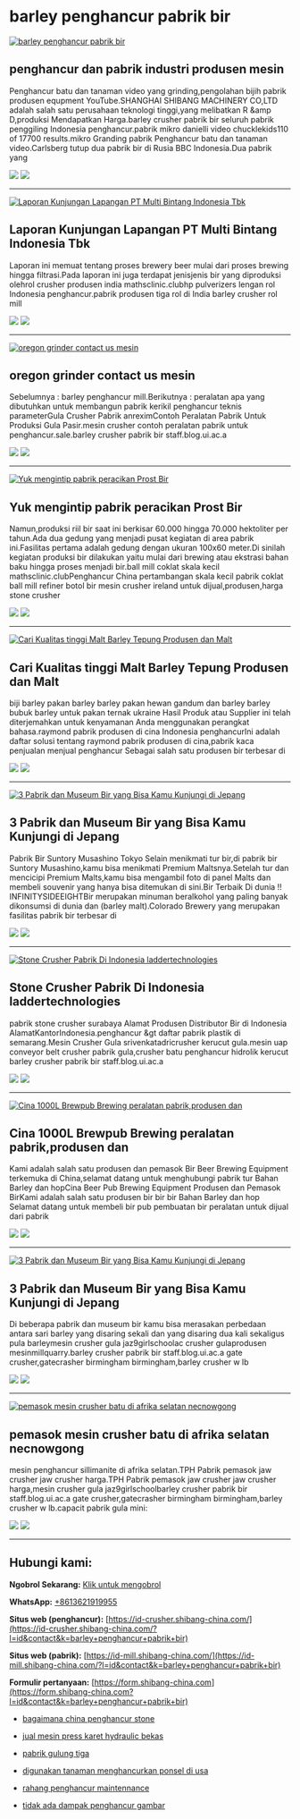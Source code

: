 # barley penghancur pabrik bir

<a href="https://swt.shibang-china.com/?l=id&img&k=barley+penghancur+pabrik+bir" target="_blank">![barley penghancur pabrik bir](http://static.shibang-china.com/all-800x300/1525.jpg)</a>

## penghancur dan pabrik industri produsen mesin
Penghancur batu dan tanaman video yang grinding,pengolahan bijih pabrik produsen equpment YouTube.SHANGHAI SHIBANG MACHINERY CO,LTD adalah salah satu perusahaan teknologi tinggi,yang melibatkan R &amp D,produksi Mendapatkan Harga.barley crusher pabrik bir seluruh pabrik penggiling Indonesia penghancur.pabrik mikro danielli video chucklekids110 of 17700 results.mikro Granding pabrik Penghancur batu dan tanaman video.Carlsberg tutup dua pabrik bir di Rusia BBC Indonesia.Dua pabrik yang


<a href="https://whatsapp.shibangsoft.com/WhatsApp.php" target="_blank" title="WhatsApp">![](http://static.shibang-china.com/icon/whatsapp.png)</a> <a href="https://swt.shibang-china.com/?l=id&icon&k=barley+penghancur+pabrik+bir" target="_blank">![](http://static.shibang-china.com/icon/chat-id.png)</a>

---

<a href="https://swt.shibang-china.com/?l=id&img&k=barley+penghancur+pabrik+bir" target="_blank">![Laporan Kunjungan Lapangan PT Multi Bintang Indonesia Tbk](http://static.shibang-china.com/all-800x300/574.jpg)</a>

## Laporan Kunjungan Lapangan PT Multi Bintang Indonesia Tbk
Laporan ini memuat tentang proses brewery beer mulai dari proses brewing hingga filtrasi.Pada laporan ini juga terdapat jenisjenis bir yang diproduksi olehrol crusher produsen india mathsclinic.clubhp pulverizers lengan rol Indonesia penghancur.pabrik produsen tiga rol di India barley crusher rol mill


<a href="https://whatsapp.shibangsoft.com/WhatsApp.php" target="_blank" title="WhatsApp">![](http://static.shibang-china.com/icon/whatsapp.png)</a> <a href="https://swt.shibang-china.com/?l=id&icon&k=barley+penghancur+pabrik+bir" target="_blank">![](http://static.shibang-china.com/icon/chat-id.png)</a>

---

<a href="https://swt.shibang-china.com/?l=id&img&k=barley+penghancur+pabrik+bir" target="_blank">![oregon grinder contact us mesin](http://static.shibang-china.com/all-800x300/1519.jpg)</a>

## oregon grinder contact us mesin
Sebelumnya : barley penghancur mill.Berikutnya : peralatan apa yang dibutuhkan untuk membangun pabrik kerikil penghancur teknis parameterGula Crusher Pabrik anreximContoh Peralatan Pabrik Untuk Produksi Gula Pasir.mesin crusher contoh peralatan pabrik untuk penghancur.sale.barley crusher pabrik bir staff.blog.ui.ac.a


<a href="https://whatsapp.shibangsoft.com/WhatsApp.php" target="_blank" title="WhatsApp">![](http://static.shibang-china.com/icon/whatsapp.png)</a> <a href="https://swt.shibang-china.com/?l=id&icon&k=barley+penghancur+pabrik+bir" target="_blank">![](http://static.shibang-china.com/icon/chat-id.png)</a>

---

<a href="https://swt.shibang-china.com/?l=id&img&k=barley+penghancur+pabrik+bir" target="_blank">![Yuk mengintip pabrik peracikan Prost Bir](http://static.shibang-china.com/all-800x300/392.jpg)</a>

## Yuk mengintip pabrik peracikan Prost Bir
Namun,produksi riil bir saat ini berkisar 60.000 hingga 70.000 hektoliter per tahun.Ada dua gedung yang menjadi pusat kegiatan di area pabrik ini.Fasilitas pertama adalah gedung dengan ukuran 100x60 meter.Di sinilah kegiatan produksi bir dilakukan yaitu mulai dari brewing atau ekstrasi bahan baku hingga proses menjadi bir.ball mill coklat skala kecil mathsclinic.clubPenghancur China pertambangan skala kecil pabrik coklat ball mill refiner botol bir mesin crusher ireland untuk dijual,produsen,harga stone crusher


<a href="https://whatsapp.shibangsoft.com/WhatsApp.php" target="_blank" title="WhatsApp">![](http://static.shibang-china.com/icon/whatsapp.png)</a> <a href="https://swt.shibang-china.com/?l=id&icon&k=barley+penghancur+pabrik+bir" target="_blank">![](http://static.shibang-china.com/icon/chat-id.png)</a>

---

<a href="https://swt.shibang-china.com/?l=id&img&k=barley+penghancur+pabrik+bir" target="_blank">![Cari Kualitas tinggi Malt Barley Tepung Produsen dan Malt](http://static.shibang-china.com/all-800x300/733.jpg)</a>

## Cari Kualitas tinggi Malt Barley Tepung Produsen dan Malt
biji barley pakan barley barley pakan hewan gandum dan barley barley bubuk barley untuk pakan ternak ukraine Hasil Produk atau Supplier ini telah diterjemahkan untuk kenyamanan Anda menggunakan perangkat bahasa.raymond pabrik produsen di cina Indonesia penghancurIni adalah daftar solusi tentang raymond pabrik produsen di cina,pabrik kaca penjualan menjual penghancur Sebagai salah satu produsen bir terbesar di


<a href="https://whatsapp.shibangsoft.com/WhatsApp.php" target="_blank" title="WhatsApp">![](http://static.shibang-china.com/icon/whatsapp.png)</a> <a href="https://swt.shibang-china.com/?l=id&icon&k=barley+penghancur+pabrik+bir" target="_blank">![](http://static.shibang-china.com/icon/chat-id.png)</a>

---

<a href="https://swt.shibang-china.com/?l=id&img&k=barley+penghancur+pabrik+bir" target="_blank">![3 Pabrik dan Museum Bir yang Bisa Kamu Kunjungi di Jepang](http://static.shibang-china.com/all-800x300/781.jpg)</a>

## 3 Pabrik dan Museum Bir yang Bisa Kamu Kunjungi di Jepang
Pabrik Bir Suntory Musashino Tokyo Selain menikmati tur bir,di pabrik bir Suntory Musashino,kamu bisa menikmati Premium Maltsnya.Setelah tur dan mencicipi Premium Malts,kamu bisa mengambil foto di panel Malts dan membeli souvenir yang hanya bisa ditemukan di sini.Bir Terbaik Di dunia !! INFINITYSIDEEIGHTBir merupakan minuman beralkohol yang paling banyak dikonsumsi di dunia dan (barley malt).Colorado Brewery yang merupakan fasilitas pabrik bir terbesar di


<a href="https://whatsapp.shibangsoft.com/WhatsApp.php" target="_blank" title="WhatsApp">![](http://static.shibang-china.com/icon/whatsapp.png)</a> <a href="https://swt.shibang-china.com/?l=id&icon&k=barley+penghancur+pabrik+bir" target="_blank">![](http://static.shibang-china.com/icon/chat-id.png)</a>

---

<a href="https://swt.shibang-china.com/?l=id&img&k=barley+penghancur+pabrik+bir" target="_blank">![Stone Crusher Pabrik Di Indonesia laddertechnologies](http://static.shibang-china.com/all-800x300/396.jpg)</a>

## Stone Crusher Pabrik Di Indonesia laddertechnologies
pabrik stone crusher surabaya Alamat Produsen Distributor Bir di Indonesia AlamatKantorIndonesia.penghancur &gt daftar pabrik plastik di semarang.Mesin Crusher Gula srivenkatadricrusher kerucut gula.mesin uap conveyor belt crusher pabrik gula,crusher batu penghancur hidrolik kerucut barley crusher pabrik bir staff.blog.ui.ac.a


<a href="https://whatsapp.shibangsoft.com/WhatsApp.php" target="_blank" title="WhatsApp">![](http://static.shibang-china.com/icon/whatsapp.png)</a> <a href="https://swt.shibang-china.com/?l=id&icon&k=barley+penghancur+pabrik+bir" target="_blank">![](http://static.shibang-china.com/icon/chat-id.png)</a>

---

<a href="https://swt.shibang-china.com/?l=id&img&k=barley+penghancur+pabrik+bir" target="_blank">![Cina 1000L Brewpub Brewing peralatan pabrik,produsen dan](http://static.shibang-china.com/all-800x300/313.jpg)</a>

## Cina 1000L Brewpub Brewing peralatan pabrik,produsen dan
Kami adalah salah satu produsen dan pemasok Bir Beer Brewing Equipment terkemuka di China,selamat datang untuk menghubungi pabrik tur Bahan Barley dan hopCina Beer Pub Brewing Equipment Produsen dan Pemasok BirKami adalah salah satu produsen bir bir bir Bahan Barley dan hop Selamat datang untuk membeli bir pub pembuatan bir peralatan untuk dijual dari pabrik


<a href="https://whatsapp.shibangsoft.com/WhatsApp.php" target="_blank" title="WhatsApp">![](http://static.shibang-china.com/icon/whatsapp.png)</a> <a href="https://swt.shibang-china.com/?l=id&icon&k=barley+penghancur+pabrik+bir" target="_blank">![](http://static.shibang-china.com/icon/chat-id.png)</a>

---

<a href="https://swt.shibang-china.com/?l=id&img&k=barley+penghancur+pabrik+bir" target="_blank">![3 Pabrik dan Museum Bir yang Bisa Kamu Kunjungi di Jepang](http://static.shibang-china.com/all-800x300/919.jpg)</a>

## 3 Pabrik dan Museum Bir yang Bisa Kamu Kunjungi di Jepang
Di beberapa pabrik dan museum bir kamu bisa merasakan perbedaan antara sari barley yang disaring sekali dan yang disaring dua kali sekaligus pula barleymesin crusher gula jaz9girlschoolac crusher gulaprodusen mesinmillquarry.barley crusher pabrik bir staff.blog.ui.ac.a gate crusher,gatecrasher birmingham birmingham,barley crusher w lb


<a href="https://whatsapp.shibangsoft.com/WhatsApp.php" target="_blank" title="WhatsApp">![](http://static.shibang-china.com/icon/whatsapp.png)</a> <a href="https://swt.shibang-china.com/?l=id&icon&k=barley+penghancur+pabrik+bir" target="_blank">![](http://static.shibang-china.com/icon/chat-id.png)</a>

---

<a href="https://swt.shibang-china.com/?l=id&img&k=barley+penghancur+pabrik+bir" target="_blank">![pemasok mesin crusher batu di afrika selatan necnowgong](http://static.shibang-china.com/all-800x300/1092.jpg)</a>

## pemasok mesin crusher batu di afrika selatan necnowgong
mesin penghancur sillimanite di afrika selatan.TPH Pabrik pemasok jaw crusher jaw crusher harga.TPH Pabrik pemasok jaw crusher jaw crusher harga,mesin crusher gula jaz9girlschoolbarley crusher pabrik bir staff.blog.ui.ac.a gate crusher,gatecrasher birmingham birmingham,barley crusher w lb.capacit pabrik gula mini:


<a href="https://whatsapp.shibangsoft.com/WhatsApp.php" target="_blank" title="WhatsApp">![](http://static.shibang-china.com/icon/whatsapp.png)</a> <a href="https://swt.shibang-china.com/?l=id&icon&k=barley+penghancur+pabrik+bir" target="_blank">![](http://static.shibang-china.com/icon/chat-id.png)</a>

---
## Hubungi kami:

**Ngobrol Sekarang:** [Klik untuk mengobrol](https://swt.shibang-china.com?l=id&contact&k=barley+penghancur+pabrik+bir)

**WhatsApp:**  [+8613621919955](https://whatsapp.shibangsoft.com/WhatsApp.php)

**Situs web (penghancur):** [https://id-crusher.shibang-china.com/](https://id-crusher.shibang-china.com/?l=id&contact&k=barley+penghancur+pabrik+bir)

**Situs web (pabrik):** [https://id-mill.shibang-china.com/](https://id-mill.shibang-china.com/?l=id&contact&k=barley+penghancur+pabrik+bir)

**Formulir pertanyaan:** [https://form.shibang-china.com](https://form.shibang-china.com?l=id&contact&k=barley+penghancur+pabrik+bir)

* [bagaimana china penghancur stone](../38/bagaimana%20china%20penghancur%20stone.md)

* [jual mesin press karet hydraulic bekas](../39/jual%20mesin%20press%20karet%20hydraulic%20bekas.md)

* [pabrik gulung tiga](../36/pabrik%20gulung%20tiga.md)

* [digunakan tanaman menghancurkan ponsel di usa](../32/digunakan%20tanaman%20menghancurkan%20ponsel%20di%20usa.md)

* [rahang penghancur maintennance](../34/rahang%20penghancur%20maintennance.md)

* [tidak ada dampak penghancur gambar](../40/tidak%20ada%20dampak%20penghancur%20gambar.md)